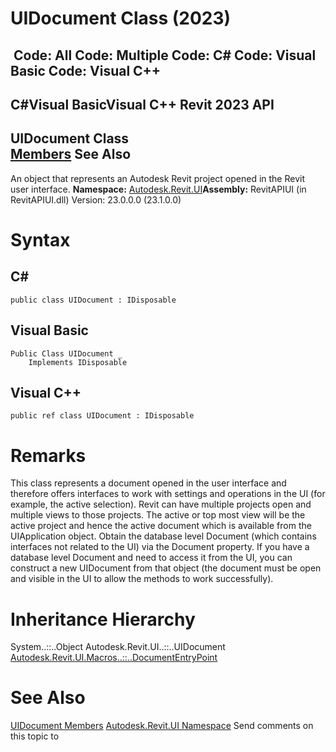 # UIDocument Class (2023)

﻿
 Code: All Code: Multiple Code: C# Code: Visual Basic Code: Visual C++   
---  
C#Visual BasicVisual C++
Revit 2023 API  
---  
UIDocument Class  
[Members](11b32aa0-ad45-b2ed-d617-33b7ed027f73.md "UIDocument Members") See Also  
---  
An object that represents an Autodesk Revit project opened in the Revit user interface. 
**Namespace:** [Autodesk.Revit.UI](e86fd90a-8957-02a6-da7f-ced248966e3e.md "Autodesk.Revit.UI Namespace")**Assembly:** RevitAPIUI (in RevitAPIUI.dll) Version: 23.0.0.0 (23.1.0.0)
# Syntax
C#  
---  
```text
public class UIDocument : IDisposable
```
  
Visual Basic  
---  
```text
Public Class UIDocument _
	Implements IDisposable
```
  
Visual C++  
---  
```text
public ref class UIDocument : IDisposable
```
  
# Remarks
This class represents a document opened in the user interface and therefore offers interfaces to work with settings and operations in the UI (for example, the active selection). Revit can have multiple projects open and multiple views to those projects. The active or top most view will be the active project and hence the active document which is available from the UIApplication object.
Obtain the database level Document (which contains interfaces not related to the UI) via the Document property. If you have a database level Document and need to access it from the UI, you can construct a new UIDocument from that object (the document must be open and visible in the UI to allow the methods to work successfully). 
# Inheritance Hierarchy
System..::..Object Autodesk.Revit.UI..::..UIDocument [Autodesk.Revit.UI.Macros..::..DocumentEntryPoint](35587825-07cb-c541-40d6-3c648cbb5d08.md "DocumentEntryPoint Class")
# See Also
[UIDocument Members](11b32aa0-ad45-b2ed-d617-33b7ed027f73.md "UIDocument Members")
[Autodesk.Revit.UI Namespace](e86fd90a-8957-02a6-da7f-ced248966e3e.md "Autodesk.Revit.UI Namespace")
Send comments on this topic to 